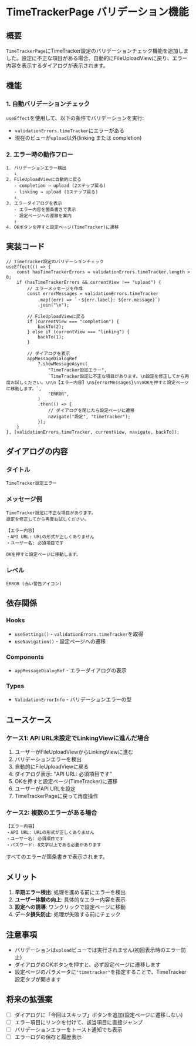 # TimeTrackerPage バリデーション機能

## 概要

`TimeTrackerPage`にTimeTracker設定のバリデーションチェック機能を追加しました。設定に不正な項目がある場合、自動的にFileUploadViewに戻り、エラー内容を表示するダイアログが表示されます。

## 機能

### 1. 自動バリデーションチェック

`useEffect`を使用して、以下の条件でバリデーションを実行:

- `validationErrors.timeTracker`にエラーがある
- 現在のビューが`upload`以外(linking または completion)

### 2. エラー時の動作フロー

```
1. バリデーションエラー検出
   ↓
2. FileUploadViewに自動的に戻る
   - completion → upload (2ステップ戻る)
   - linking → upload (1ステップ戻る)
   ↓
3. エラーダイアログを表示
   - エラー内容を箇条書きで表示
   - 設定ページへの遷移を案内
   ↓
4. OKボタンを押すと設定ページ(TimeTracker)に遷移
```

## 実装コード

```tsx
// TimeTracker設定のバリデーションチェック
useEffect(() => {
    const hasTimeTrackerErrors = validationErrors.timeTracker.length > 0;
    if (hasTimeTrackerErrors && currentView !== "upload") {
        // エラーメッセージを作成
        const errorMessages = validationErrors.timeTracker
            .map((err) => `・${err.label}: ${err.message}`)
            .join("\n");

        // FileUploadViewに戻る
        if (currentView === "completion") {
            backTo(2);
        } else if (currentView === "linking") {
            backTo(1);
        }

        // ダイアログを表示
        appMessageDialogRef
            ?.showMessageAsync(
                "TimeTracker設定エラー",
                `TimeTracker設定に不正な項目があります。\n設定を修正してから再度お試しください。\n\n【エラー内容】\n${errorMessages}\n\nOKを押すと設定ページに移動します。`,
                "ERROR",
            )
            .then(() => {
                // ダイアログを閉じたら設定ページに遷移
                navigate("設定", "timetracker");
            });
    }
}, [validationErrors.timeTracker, currentView, navigate, backTo]);
```

## ダイアログの内容

### タイトル
```
TimeTracker設定エラー
```

### メッセージ例
```
TimeTracker設定に不正な項目があります。
設定を修正してから再度お試しください。

【エラー内容】
・API URL: URLの形式が正しくありません
・ユーザー名: 必須項目です

OKを押すと設定ページに移動します。
```

### レベル
```
ERROR (赤い警告アイコン)
```

## 依存関係

### Hooks
- `useSettings()` - `validationErrors.timeTracker`を取得
- `useNavigation()` - 設定ページへの遷移

### Components
- `appMessageDialogRef` - エラーダイアログの表示

### Types
- `ValidationErrorInfo` - バリデーションエラーの型

## ユースケース

### ケース1: API URL未設定でLinkingViewに進んだ場合

1. ユーザーがFileUploadViewからLinkingViewに進む
2. バリデーションエラーを検出
3. 自動的にFileUploadViewに戻る
4. ダイアログ表示: "API URL: 必須項目です"
5. OKを押すと設定ページ(TimeTracker)に遷移
6. ユーザーがAPI URLを設定
7. TimeTrackerPageに戻って再度操作

### ケース2: 複数のエラーがある場合

```
【エラー内容】
・API URL: URLの形式が正しくありません
・ユーザー名: 必須項目です
・パスワード: 8文字以上である必要があります
```

すべてのエラーが箇条書きで表示されます。

## メリット

1. **早期エラー検出**: 処理を進める前にエラーを検出
2. **ユーザー体験の向上**: 具体的なエラー内容を表示
3. **設定への誘導**: ワンクリックで設定ページに移動
4. **データ損失防止**: 処理が失敗する前にチェック

## 注意事項

- バリデーションは`upload`ビューでは実行されません(初回表示時のエラー防止)
- ダイアログのOKボタンを押すと、必ず設定ページに遷移します
- 設定ページのパラメータに`"timetracker"`を指定することで、TimeTracker設定タブが開きます

## 将来の拡張案

- [ ] ダイアログに「今回はスキップ」ボタンを追加(設定ページに遷移しない)
- [ ] エラー項目にリンクを付けて、該当項目に直接ジャンプ
- [ ] バリデーションエラーをトースト通知でも表示
- [ ] エラーログの保存と履歴表示
